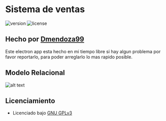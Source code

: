 # Sistema de ventas

![version](https://img.shields.io/badge/version-0.1.0-blue.svg) ![license](https://img.shields.io/badge/license-GNU_GPLv3-blue.svg)

## Hecho por [Dmendoza99](https://github.com/Dmendoza99)

Este electron app esta hecho en mi tiempo libre si hay algun problema por favor reportarlo, para poder arreglarlo lo mas rapido posible.

## Modelo Relacional

![alt text](https://raw.githubusercontent.com/Dmendoza99/posine/master/Modelo%20de%20la%20base%20de%20datos.png?token=AHIBVQFMOIX3JEEXVITQL525D3BBQ "Modelo Relacional")

## Licenciamiento

- Licenciado bajo [GNU GPLv3](https://github.com/Dmendoza99/posine/blob/master/LICENSE)
